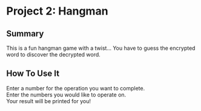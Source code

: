 # Project 2: Hangman 

## Summary
This is a fun hangman game with a twist... You have to guess the encrypted word to discover the decrypted word.

## How To Use It
Enter a number for the operation you want to complete.<br/> 
Enter the numbers you would like to operate on.<br/>
Your result will be printed for you!<br/>
